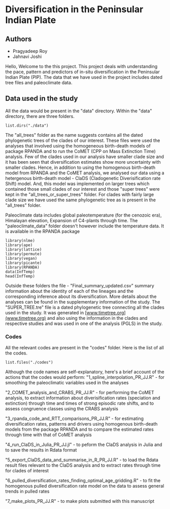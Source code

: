 # Diversification in the Peninsular Indian Plate
## Authors
- Pragyadeep Roy
- Jahnavi Joshi

Hello,
Welcome to the this project. This project deals with understanding the pace, pattern and predictors of in-situ diversification in the Peninsular Indian Plate (PIP). The data that we have used in the project includes dated tree files and paleoclimate data.

## Data used in the study
All the data would be present in the "data" directory.
Within the "data" directory, there are three folders.
```{r}
list.dirs("./data")
```

The "all_trees" folder as the name suggests contains all the dated phylogenetic trees of the clades of our interest. These files were used the analyses that involved using the homogeneous birth-death models of package RPANDA and to run the CoMET (CPP on Mass Extinction Time) analysis. Few of the clades used in our analysis have smaller clade size and it has been seen that diversification estimates show more uncertainty with smaller clades. Hence, in addition to using the homogenous birth-death model from RPANDA and the CoMET analysis, we analysed our data using a hetergenous birth-death model - ClaDS (Cladogenetic Diverisification rate Shift) model. And, this model was implemented on larger trees which contained those small clades of our interest and those "super trees" were kept in the "all_trees_or_super_trees" folder. For clades with fairly large clade size we have used the same phylogenetic tree as is present in the "all_trees" folder.

Paleoclimate data includes global paleotemperature (for the cenozoic era), Himalayan elevation, Expansion of C4-plants through time. The "paleoclimate_data" folder doesn't however include the temperature data. It is available in the RPANDA package
```{r}
library(nlme)
library(ape)
library(lattice)
library(permute)
library(vegan)
library(picante)
library(RPANDA)
data(InfTemp)
head(InfTemp)
```

Outside these folders the file - "Final_summary_updated.csv" summary information about the identity of each of the lineages and the corresponding inference about its diversification. More details about the analyses can be found in the supplementary information of the study. The "SUPER_TREE.tre" file is a dated phylogenetic tree connecting all the clades used in the study. It was generated in [www.timetree.org](www.timetree.org) and also using the information in the clades and respective studies and was used in one of the analysis (PGLS) in the study.

### Codes
All the relevant codes are present in the "codes" folder. Here is the list of all the codes.
```{r}
list.files("./codes")
```
Although the code names are self-explanatory, here's a brief account of the actions that the codes would perform:
"1_spline_interpolation_PR_JJ.R" - for smoothing the paleoclimatic variables used in the analyses

"2_COMET_analysis_and_CRABS_PR_JJ.R" - for performing the CoMET analysis, to extract information about diverisification rates (speciation and extinction) through time and times of strong episodic rate shifts, and to assess congruence classes using the CRABS analysis

"3_rpanda_code_and_RTT_comparisons_PR_JJ.R" - for estimating diversification rates, patterns and drivers using homogenous birth-death models from the package RPANDA and to compare the estimated rates through time with that of CoMET analysis

"4_run_ClaDS_in_Julia_PR_JJ.jl" - to peform the ClaDS analysis in Julia and to save the results in Rdata format

"5_export_ClaDS_data_and_summarise_in_R_PR_JJ.R" - to load the Rdata result files relevant to the ClaDS analysis and to extract rates through time for clades of interest

"6_pulled_diversification_rates_finding_optimal_age_gridding.R" - to fit the homogenous pulled diversification rate model on the data to assess general trends in pulled rates

"7_make_plots_PR_JJ.R" - to make plots submitted with this manuscript

